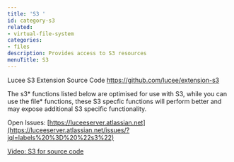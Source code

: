 ```yaml
---
title: 'S3 '
id: category-s3
related:
- virtual-file-system
categories:
- files
description: Provides access to S3 resources
menuTitle: S3
---
```


Lucee S3 Extension Source Code <https://github.com/lucee/extension-s3>

The s3* functions listed below are optimised for use with S3, while you can use the file* functions, these S3 specfic functions will perform better and may expose additional S3 specific functionality.

Open Issues: [https://luceeserver.atlassian.net](https://luceeserver.atlassian.net/issues/?jql=labels%20%3D%20%22s3%22)

[Video: S3 for source code](https://www.youtube.com/watch?v=twQomRCbaCY)
